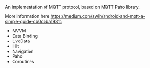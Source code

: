 An implementation of MQTT protocol, based on MQTT Paho library.

More information here https://medium.com/swlh/android-and-mqtt-a-simple-guide-cb0cbba1931c

* MVVM
* Data Binding
* LiveData
* Hilt
* Navigation
* Paho
* Coroutines

